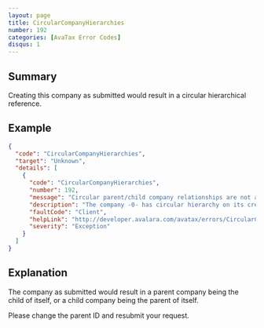 ```yaml
---
layout: page
title: CircularCompanyHierarchies
number: 192
categories: [AvaTax Error Codes]
disqus: 1
---
```


## Summary

Creating this company as submitted would result in a circular hierarchical reference.

## Example

```json
{
  "code": "CircularCompanyHierarchies",
  "target": "Unknown",
  "details": [
    {
      "code": "CircularCompanyHierarchies",
      "number": 192,
      "message": "Circular parent/child company relationships are not allowed.",
      "description": "The company -0- has circular hierarchy on its creation chain.",
      "faultCode": "Client",
      "helpLink": "http://developer.avalara.com/avatax/errors/CircularCompanyHierarchies",
      "severity": "Exception"
    }
  ]
}
```

## Explanation

The company as submitted would result in a parent company being the child of itself, or a child company being the parent of itself.

Please change the parent ID and resubmit your request. 
